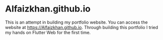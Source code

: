 # Alfaizkhan.github.io
This is an attempt in building my portfolio website. You can access the website at https://Alfaizkhan.github.io.
Through building this portfolio I tried my hands on Flutter Web for the first time.
